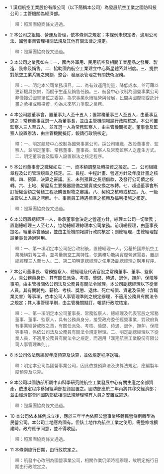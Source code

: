 * 1 漢翔航空工業股份有限公司（以下簡稱本公司）為發展航空工業之國防科技公司；主管機關為經濟部。

> 釋：照黨團協商條文通過。

* 2 本公司之組織、營運及管理，依本條例之規定；本條例未規定者，適用公司法、國營事業管理相關法規及其他有關法律之規定。

> 釋：照黨團協商條文通過。

* 3 本公司之業務如左：一、國內外軍用、民用航空及相關工業產品之發展、製造、裝修及銷售。二、協助國內航空工業建立中心衛星體系與制度。三、提供對航空工業系統之規劃、整合、發展及管理之有關技術服務。

> 釋：一、明定本公司業務項目。二、為有效運用能量，降低成本，並可藉以更新機具設備，而賦予生產及銷售任務。三、航發中心改制為國營事業公司非僅接受國軍單位之委製，為求事業永續經營與發展，民間與國際間委託計畫之承接或轉投資，均為未來努力爭取之業務。

* 4 本公司設董事會，置董事九人至十五人；置常務董事三人至五人，由董事互選之；常務董事互選一人為董事長，並由主管機關報請行政院核定。本公司置監察人三人至五人，並互選一人為常務監察人，由主管機關核定。董事會及監察人設置辦法，由主管機關擬訂，報請行政院核定。

> 釋：一、明定航發中心改制為國營事業公司，採公司組織，故設董事會、監察人，並明定董事、常務董事、董事長、監察人及常務監察人之產生方式。二、明定董事會及監察人設置辦法之核定程序。

* 5 本公司董事會之職權如左：一、資本額調整及轉投資之擬定。二、公司組織章程及公司管理規章之核定。三、長程、中程計畫、營運方針及年度計畫之核轉。四、預算、決算之審議。五、未列預算之長期借款，及發行公司債之核轉。六、土地、房屋及主要機器設備之變賣或交換之核轉。七、超過董事會所訂授權金額之營繕工程及購置財物之審議。八、契約之核轉或核定。九、一級主管以上人員之聘解。十、事業員工待遇標準之核轉及福利措施之核定。

> 釋：照黨團協商條文通過。

* 6 本公司置總經理一人，秉承董事會決定之營運方針，綜理本公司一切業務；置副總經理三人至七人，協助總經理綜理本公司業務。前項總經理，由董事長提名，經董事會通過，並由主管機關報請行政院核定；副總經理，由總經理提請董事會通過聘用。

> 釋：一、第一項明定本公司配合改制後，置總經理一人。另基於國際航空工業機構對等立場，並考量航空工業特性，依業務功能與實際營運需要，置副總經理三人至七人。二、第二項明定總經理之任用及副總經理之聘用程序。

* 7 本公司董事長、常務監察人、總經理及代表官股之常務董事、董事、監察人，具公務員身份，其有關任派免、考核、獎懲、待遇、退休、撫卹、保險等事項，由主管機關依公司法及公務員有關法令辦理。本公司副總經理以下從業人員，其有關聘免、薪給、考核、獎懲、退休、死亡補償、資遣及保險（含職業災害）等事項，依本公司人事管理準則之規定辦理，不適用公務員有關法令之規定；其人事管理準則，由主管機關擬訂，報請行政院核定。

> 釋：一、第一項明定本公司董事長、常務監察人、總經理及代表官股之常務董事、董事、監察人，具有公務員身分，接受政府委任經營事業，對政府負有事業經營成敗之責，有關任派免、考核、獎懲、待遇、退休、撫卹、保險等事項，係依公司法及公務員有關法令規定辦理。二、明定副總經理以下從業人員，不適用公務員有關法令之規定，而適用「漢翔航空工業股份有限公司人事管理準則」。

* 8 本公司依法應編製年度預算及決算，並依規定程序送審。

> 釋：明定本公司為國營事業公司，因此依據預算法及決算法規定，應編製年度預算及決算。

* 9 本公司以國防部所屬中山科學研究院航空工業發展中心有關生產之全部資產，依法定程序移撥經濟部投資設置之。國防部應於二年內將其移交經濟部；並由經濟部會同國防部依相關法規辦理現有人員之安置或遣退。

> 釋：照黨團協商條文通過。

* 10 本公司依本條例成立後，應於三年半內依照公營事業移轉民營條例轉型為民營公司。本公司土地應為國有。但該土地作為航空工業之使用，需整修或擴建時，政府應予同意，並不得收回。

> 釋：照黨團協商條文通過。

* 11 本條例施行日期，由行政院定之。

> 釋：航發中心改制為國營事業公司，相關作業仍須時程辦理，故明定施行日期由行政院定之。

